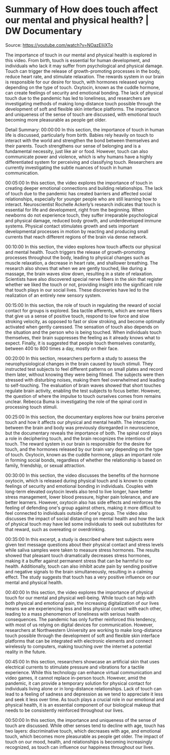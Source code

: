 # Summary of How does touch affect our mental and physical health? | DW Documentary

Source: https://youtube.com/watch?v=NOazEIijXTo

The importance of touch in our mental and physical health is explored in this video. From birth, touch is essential for human development, and individuals who lack it may suffer from psychological and physical damage. Touch can trigger the release of growth-promoting processes in the body, reduce heart rate, and stimulate relaxation. The rewards system in our brain is responsible for our desire for touch, with hormones released varying depending on the type of touch. Oxytocin, known as the cuddle hormone, can create feelings of security and emotional bonding. The lack of physical touch due to the pandemic has led to loneliness, and researchers are investigating methods of making long-distance touch possible through the development of soft and flexible skin interface platforms. The importance and uniqueness of the sense of touch are discussed, with emotional touch becoming more pleasurable as people get older.

Detail Summary: 
00:00:00
In this section, the importance of touch in human life is discussed, particularly from birth. Babies rely heavily on touch to interact with the world and strengthen the bond between themselves and their parents. Touch strengthens our sense of belonging and is a fundamental necessity, just like air or food. However, touch can also communicate power and violence, which is why humans have a highly differentiated system for perceiving and classifying touch. Researchers are currently investigating the subtle nuances of touch in human communication.

00:05:00
In this section, the video explores the importance of touch in creating deeper emotional connections and building relationships. The lack of touch due to the pandemic has created barriers and affected social relationships, especially for younger people who are still learning how to interact. Neuroscientist Rochelle Ackerly’s research indicates that touch is essential for life and development, right from the beginning. When newborns do not experience touch, they suffer irreparable psychological and physical damage, reduced body growth, and underdeveloped immune systems. Physical contact stimulates growth and sets important developmental processes in motion by reacting and producing small currents that reach different regions of the brain via dense network.

00:10:00
In this section, the video explores how touch affects our physical and mental health. Touch triggers the release of growth-promoting processes throughout the body, leading to physical changes such as muscle relaxation, a decrease in heart rate, and shallower breathing. The research also shows that when we are gently touched, like during a massage, the brain waves slow down, resulting in a state of relaxation. Scientists have also discovered special nerve fibers in the skin that register whether we liked the touch or not, providing insight into the significant role that touch plays in our social lives. These discoveries have led to the realization of an entirely new sensory system.

00:15:00
In this section, the role of touch in regulating the reward of social contact for groups is explored. Sea tactile afferents, which are nerve fibers that give us a sense of positive touch, respond to low force and slow stroking velocity, as opposed to fast or slow stroking, and become optimally activated when gently caressed. The sensation of touch also depends on the situation and the person who is being touched. When individuals touch themselves, their brain suppresses the feeling as it already knows what to expect. Finally, it is suggested that people touch themselves constantly, between 400 to 800 times a day, mostly on their face.

00:20:00
In this section, researchers perform a study to assess the neurophysiological changes in the brain caused by touch stimuli. They instructed test subjects to feel different patterns on small plates and record them later, without knowing they were being filmed. The subjects were then stressed with disturbing noises, making them feel overwhelmed and leading to self-touching. The evaluation of brain waves showed that short touches regulate brain activity, enabling the test subjects to focus better. However, the question of where the impulse to touch ourselves comes from remains unclear. Rebecca Buma is investigating the role of the spinal cord in processing touch stimuli.

00:25:00
In this section, the documentary explores how our brains perceive touch and how it affects our physical and mental health. The interaction between the brain and body was previously disregarded in neuroscience, but the documentary reveals the importance of both. The spinal cord plays a role in deciphering touch, and the brain recognizes the intentions of touch. The reward system in our brain is responsible for the desire for touch, and the hormones released by our brain vary depending on the type of touch. Oxytocin, known as the cuddle hormone, plays an important role in forming social bonds, regardless of whether the relationship is based on family, friendship, or sexual attraction.

00:30:00
In this section, the video discusses the benefits of the hormone oxytocin, which is released during physical touch and is known to create feelings of security and emotional bonding in individuals. Couples with long-term elevated oxytocin levels also tend to live longer, have better stress management, lower blood pressure, higher pain tolerance, and are better learners. However, oxytocin also has side effects and reinforces the feeling of defending one's group against others, making it more difficult to feel connected to individuals outside of one's group. The video also discusses the impact of social distancing on mental health and how the lack of physical touch may have led some individuals to seek out substitutes for that reward, such as overeating or overdrinking.

00:35:00
In this excerpt, a study is described where test subjects were given text message questions about their physical contact and stress levels while saliva samples were taken to measure stress hormones. The results showed that pleasant touch dramatically decreases stress hormones, making it a buffer against permanent stress that can be harmful to our health. Additionally, touch can also inhibit acute pain by sending positive and negative signals to the brain simultaneously, resulting in a calming effect. The study suggests that touch has a very positive influence on our mental and physical health.

00:40:00
In this section, the video explores the importance of physical touch for our mental and physical well-being. While touch can help with both physical and emotional pain, the increasing digitalization of our lives means we are experiencing less and less physical contact with each other, leading to a mass phenomenon of loneliness with serious health consequences. The pandemic has only further reinforced this tendency, with most of us relying on digital devices for communication. However, researchers at Northwestern University are working to make long-distance touch possible through the development of soft and flexible skin interface platforms that can be integrated with electronic elements and connect wirelessly to computers, making touching over the internet a potential reality in the future.

00:45:00
In this section, researchers showcase an artificial skin that uses electrical currents to stimulate pressure and vibrations for a tactile experience. While this technology can enhance virtual communication and video games, it cannot replace in-person touch. However, amid the pandemic, it can provide a temporary solution for physical contact for individuals living alone or in long-distance relationships. Lack of touch can lead to a feeling of sadness and depression as we tend to appreciate it less and seek it less over time. As touch plays a crucial role in our emotional and physical health, it is an essential component of our biological makeup that needs to be consistently reinforced throughout our lives.

00:50:00
In this section, the importance and uniqueness of the sense of touch are discussed. While other senses tend to decline with age, touch has two layers: discriminative touch, which decreases with age, and emotional touch, which becomes more pleasurable as people get older. The impact of touch on our mood, health, and relationships is becoming increasingly recognized, as touch can influence our happiness throughout our lives.

